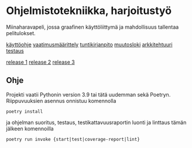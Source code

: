 # Ohjelmistotekniikka, harjoitustyö

Miinaharavapeli, jossa graafinen käyttöliittymä ja mahdollisuus tallentaa pelitulokset.

[käyttöohje](/dokumentaatio/kayttoohje.md)
[vaatimusmäärittely](/dokumentaatio/vaatimusmaarittely.md)
[tuntikirjanpito](/dokumentaatio/tuntikirjanpito.md)
[muutosloki](/dokumentaatio/changelog.md)
[arkkitehtuuri](/dokumentaatio/arkkitehtuuri.md)
[testaus](/dokumentaatio/testaus.md)

[release 1](https://github.com/psangi-hy/ot-harjoitustyo/releases/tag/viikko5)
[release 2](https://github.com/psangi-hy/ot-harjoitustyo/releases/tag/viikko6)
[release 3](https://github.com/psangi-hy/ot-harjoitustyo/releases/tag/viikko7)

## Ohje

Projekti vaatii Pythonin version 3.9 tai tätä uudemman sekä Poetryn.
Riippuvuuksien asennus onnistuu komennolla

	poetry install

ja ohjelman suoritus, testaus, testikattavuusraportin luonti ja linttaus tämän jälkeen komennoilla

	poetry run invoke {start|test|coverage-report|lint}
